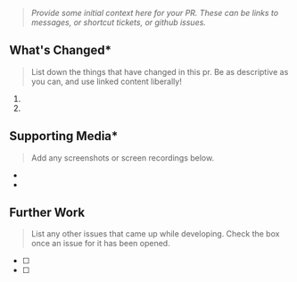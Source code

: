 > _Provide some initial context here for your PR. These can be links to messages, or shortcut tickets, or github issues._



## What's Changed*
> List down the things that have changed in this pr. Be as descriptive as you can, and use linked content liberally!

1. 
2. 

## Supporting Media*
> Add any screenshots or screen recordings below.

- 
- 

## Further Work
> List any other issues that came up while developing. Check the box once an issue for it has been opened.

- [ ] 
- [ ] 